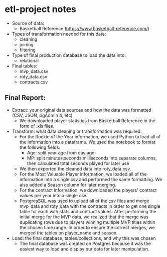 # etl-project notes

* Source of data: 
  * Basketball Reference (https://www.basketball-reference.com/)
* Types of transformation needed for this data:
  * cleaning
  * joining
  * filtering
* Type of final production database to load the data into:
  * relational
* Final tables:
  * mvp_data.csv
  * roty_data.csv
  * contracts.csv

## Final Report:
  * Extract: your original data sources and how the data was formatted (CSV, JSON, pgAdmin 4, etc)
    * We downloaded player statistics from Basketball Reference in the form of .xls files.
  * Transform: what data cleaning or transformation was required.
    * For the Rookie of the Year information, we used Python to load all of the information into a dataframe. We used the notebook to format the following fields:
      * Age: split year age from day age
      * MP: split minutes:seconds:milliseconds into separate columns, then calculated total seconds played for later use
    * We then exported the cleaned data into roty_data.csv.
    * For the Most Valuable Player information, we loaded all of the information into a single csv and performed the same formatting. We also added a Season column for later merging.
    * For the contract information, we downloaded the players' contract values per year into a single csv.
    * PostgresSQL was used to upload all of the csv files and merge mvp_data and roty_data with the contracts in order to get one single table for each with stats and contract values. After performing the initial merge for the MVP data, we realized that the merge was duplicating rows due to players winning multiple MVP titles within the chosen time range. In order to ensure the correct merges, we merged the tables on player_name and season.
  * Load: the final database, tables/collections, and why this was chosen
    * The final database was created on Postgres because it was the easiest way to load and display our data for later manipulation. 
